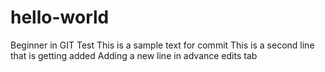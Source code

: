 # hello-world
Beginner in GIT Test
This is a sample text for commit
This is a second line that is getting added
Adding a new line in advance edits tab
